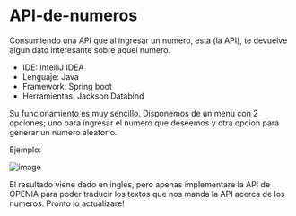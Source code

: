 # API-de-numeros
 Consumiendo una API que al ingresar un numero, esta (la API), te devuelve algun
 dato interesante sobre aquel numero.
 
- IDE: IntelliJ IDEA
- Lenguaje: Java
- Framework: Spring boot
- Herramientas: Jackson Databind
  

 Su funcionamiento es muy sencillo. Disponemos de un menu con 2 opciones; uno para
 ingresar el numero que deseemos y otra opcion para generar un numero aleatorio.
 
 Ejemplo:
 
![image](https://github.com/user-attachments/assets/5c29326e-fca9-4a13-b819-f490ea937f6d)

 El resultado viene dado en ingles, pero apenas implementare la API de OPENIA para poder
 traducir los textos que nos manda la API acerca de los numeros.
 Pronto lo actualizare!
